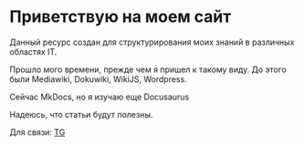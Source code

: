 # Приветствую на моем сайт

Данный ресурс создан для структурирования моих знаний в различных областях IT. 

Прошло мого времени, прежде чем я пришел к такому виду. До этого были Mediawiki, Dokuwiki, WikiJS, Wordpress.

Сейчас MkDocs, но я изучаю еще Docusaurus

Надеюсь, что статьи будут полезны.

Для связи: [TG](https://t.me/thest1tch)

